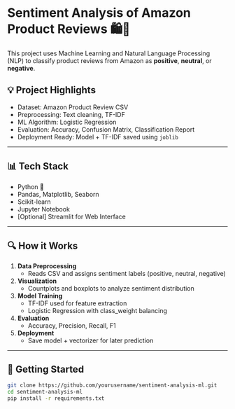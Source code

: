 # Sentiment Analysis of Amazon Product Reviews 🛍️🧠

This project uses Machine Learning and Natural Language Processing (NLP) to classify product reviews from Amazon as **positive**, **neutral**, or **negative**.

## 💡 Project Highlights
- Dataset: Amazon Product Review CSV
- Preprocessing: Text cleaning, TF-IDF
- ML Algorithm: Logistic Regression
- Evaluation: Accuracy, Confusion Matrix, Classification Report
- Deployment Ready: Model + TF-IDF saved using `joblib`

---

## 📊 Tech Stack
- Python 🐍
- Pandas, Matplotlib, Seaborn
- Scikit-learn
- Jupyter Notebook
- [Optional] Streamlit for Web Interface

---

## 🔍 How it Works
1. **Data Preprocessing**
   - Reads CSV and assigns sentiment labels (positive, neutral, negative)
2. **Visualization**
   - Countplots and boxplots to analyze sentiment distribution
3. **Model Training**
   - TF-IDF used for feature extraction
   - Logistic Regression with class_weight balancing
4. **Evaluation**
   - Accuracy, Precision, Recall, F1
5. **Deployment**
   - Save model + vectorizer for later prediction

---

## 🚀 Getting Started

```bash
git clone https://github.com/yourusername/sentiment-analysis-ml.git
cd sentiment-analysis-ml
pip install -r requirements.txt
